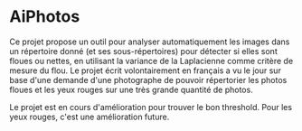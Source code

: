 # AiPhotos

Ce projet propose un outil pour analyser automatiquement les images dans un répertoire donné (et ses sous-répertoires) pour détecter si elles sont floues ou nettes, en utilisant la variance de la Laplacienne comme critère de mesure du flou.
Le projet écrit volontairement en français a vu le jour sur base d'une demande d'une photographe de pouvoir répertorier les photos floues et les yeux rouges sur une très grande quantité de photos.

Le projet est en cours d'amélioration pour trouver le bon threshold.
Pour les yeux rouges, c'est une amélioration future.